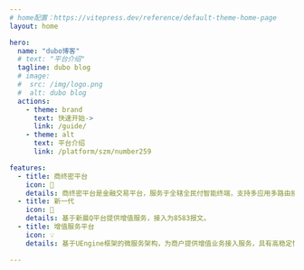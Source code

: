 ```yaml
---
# home配置：https://vitepress.dev/reference/default-theme-home-page
layout: home

hero:
  name: "dubo博客"
  # text: "平台介绍"
  tagline: dubo blog
  # image:
  #  src: /img/logo.png
  #  alt: dubo blog  
  actions:
    - theme: brand
      text: 快速开始->
      link: /guide/
    - theme: alt
      text: 平台介绍
      link: /platform/szm/number259

features:
  - title: 商终密平台
    icon: 🚀
    details: 商终密平台是金融交易平台，服务于全辖全民付智能终端，支持多应用多路由接入，实现智能转发功能。
  - title: 新一代
    icon: 🔨
    details: 基于新晨Q平台提供增值服务，接入为8583报文。
  - title: 增值服务平台
    icon: 💡
    details: 基于UEngine框架的微服务架构，为商户提供增值业务接入服务，具有高稳定性，可扩展性，高性能。

---
```


